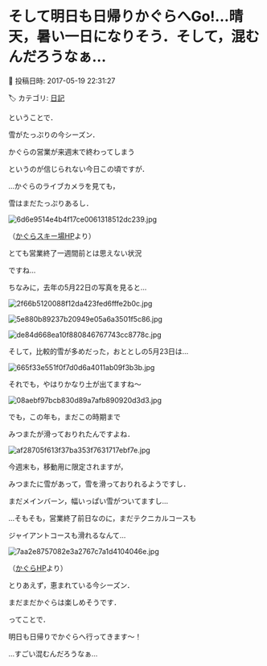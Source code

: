 # そして明日も日帰りかぐらへGo!…晴天，暑い一日になりそう．そして，混むんだろうなぁ…

📅 投稿日時: 2017-05-19 22:31:27

🏷️ カテゴリ: [日記](cc4b5682fb7b8b144980957a978653fb0.md)

ということで．


雪がたっぷりの今シーズン．


かぐらの営業が来週末で終わってしまう


というのが信じられない今日この頃ですが．





…かぐらのライブカメラを見ても，


雪はまだたっぷりあるし．




![6d6e9514e4b4f17ce0061318512dc239.jpg](images/6d6e9514e4b4f17ce0061318512dc239.jpg)




（[かぐらスキー場HP](http://www.princehotels.co.jp/ski/kagura/livecamera/)より）


とても営業終了一週間前とは思えない状況


ですね…





ちなみに，去年の5月22日の写真を見ると…




![2f66b5120088f12da423fed6fffe2b0c.jpg](images/2f66b5120088f12da423fed6fffe2b0c.jpg)









![5e880b89237b20949e05a6a3501f5c86.jpg](images/5e880b89237b20949e05a6a3501f5c86.jpg)









![de84d668ea10f880846767743cc8778c.jpg](images/de84d668ea10f880846767743cc8778c.jpg)







そして，比較的雪が多めだった，おととしの5月23日は…




![665f33e551f0f7d0d6a4011ab09f3b3b.jpg](images/665f33e551f0f7d0d6a4011ab09f3b3b.jpg)




それでも，やはりかなり土が出てますね～




![08aebf97bcb830d89a7afb890920d3d3.jpg](images/08aebf97bcb830d89a7afb890920d3d3.jpg)




でも，この年も，まだこの時期まで


みつまたが滑っておりれたんですよね．




![af28705f613f37ba353f7631717ebf7e.jpg](images/af28705f613f37ba353f7631717ebf7e.jpg)







今週末も，移動用に限定されますが，


みつまたに雪があって，雪を滑っておりれるようですし．


まだメインバーン，幅いっぱい雪がついてますし…


…そもそも，営業終了前日なのに，まだテクニカルコースも


ジャイアントコースも滑れるなんて…




![7aa2e8757082e3a2767c7a1d4104046e.jpg](images/7aa2e8757082e3a2767c7a1d4104046e.jpg)




（[かぐらHP](http://www.princehotels.co.jp/ski/kagura/files/pdf/201601226map.pdf)より）





とりあえず，恵まれている今シーズン．


まだまだかぐらは楽しめそうです．


ってことで．


明日も日帰りでかぐらへ行ってきます～！





…すごい混むんだろうなぁ…
